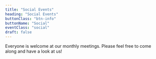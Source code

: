 ```yaml
---
title: "Social Events"
heading: "Social Events"
buttonClass: "btn-info"
buttonName: "Social"
eventClass: "social"
draft: false
---
```


Everyone is welcome at our monthly meetings. Please feel free to come along and have a look at us!